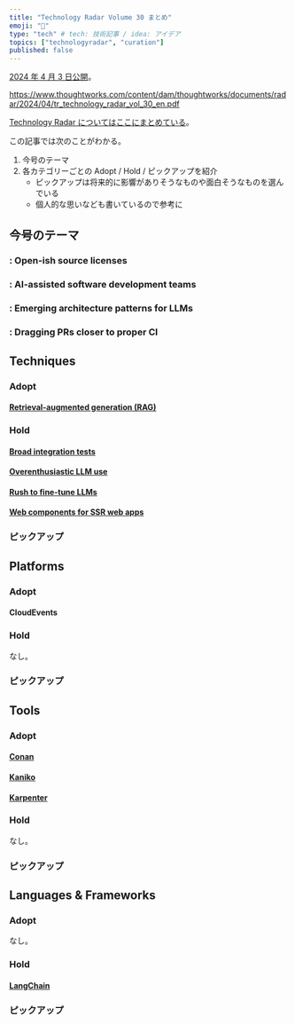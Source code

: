 ```yaml
---
title: "Technology Radar Volume 30 まとめ"
emoji: "📘"
type: "tech" # tech: 技術記事 / idea: アイデア
topics: ["technologyradar", "curation"]
published: false
---
```


[2024 年 4 月 3 日公開](https://www.thoughtworks.com/about-us/news/2024/thoughtworks-tech-radar-30th-edition-team-ai)。

https://www.thoughtworks.com/content/dam/thoughtworks/documents/radar/2024/04/tr_technology_radar_vol_30_en.pdf

[Technology Radar についてはここにまとめている](https://zenn.dev/januswel/articles/d3b2c23bcbcd6f)。

この記事では次のことがわかる。

1. 今号のテーマ
2. 各カテゴリーごとの Adopt / Hold / ピックアップを紹介
   - ピックアップは将来的に影響がありそうなものや面白そうなものを選んでいる
   - 個人的な思いなども書いているので参考に

## 今号のテーマ

### : Open-ish source licenses

### : AI-assisted software development teams

### : Emerging architecture patterns for LLMs

### : Dragging PRs closer to proper CI

## Techniques

### Adopt

#### [Retrieval-augmented generation (RAG)](https://www.thoughtworks.com/radar/techniques/retrieval-augmented-generation-rag)

### Hold

#### [Broad integration tests](https://www.thoughtworks.com/radar/techniques/broad-integration-tests)

#### [Overenthusiastic LLM use](https://www.thoughtworks.com/radar/techniques/overenthusiastic-llm-use)

#### [Rush to fine-tune LLMs](https://www.thoughtworks.com/radar/techniques/rush-to-fine-tune-llms)

#### [Web components for SSR web apps](https://www.thoughtworks.com/radar/techniques/web-components-for-ssr-web-apps)

### ピックアップ

## Platforms

### Adopt

#### CloudEvents [](https://www.thoughtworks.com/radar/platforms/cloudevents)

### Hold

なし。

### ピックアップ

## Tools

### Adopt

#### [Conan](https://www.thoughtworks.com/radar/tools/conan)

#### [Kaniko](https://www.thoughtworks.com/radar/tools/kaniko)

#### [Karpenter](https://www.thoughtworks.com/radar/tools/karpenter)

### Hold

なし。

### ピックアップ

## Languages & Frameworks

### Adopt

なし。

### Hold

#### [LangChain](https://www.thoughtworks.com/radar/languages-and-frameworks/langchain)

### ピックアップ
